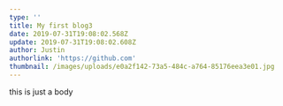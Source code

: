 ```yaml
---
type: ''
title: My first blog3
date: 2019-07-31T19:08:02.568Z
update: 2019-07-31T19:08:02.608Z
author: Justin
authorlink: 'https://github.com'
thumbnail: /images/uploads/e0a2f142-73a5-484c-a764-85176eea3e01.jpg
---
```

this is just a body
